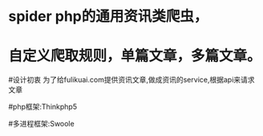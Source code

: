 # spider php的通用资讯类爬虫，
# 自定义爬取规则，单篇文章，多篇文章。

#设计初衷
    为了给fulikuai.com提供资讯文章,做成资讯的service,根据api来请求文章

#php框架:Thinkphp5


#多进程框架:Swoole

